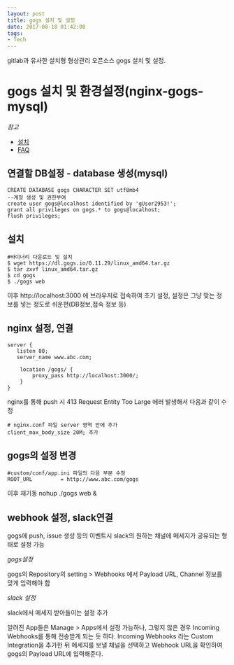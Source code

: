 ```yaml
---
layout: post
title: gogs 설치 및 설정
date: 2017-08-18 01:42:00
tags:
- Tech
---
```


gitlab과 유사한 설치형 형상관리 오픈소스 gogs 설치 및 설정.

# gogs 설치 및 환경설정(nginx-gogs-mysql)

*참고* 

- [설치](https://gogs.io/docs/installation)
- [FAQ](https://gogs.io/docs/intro/faqs)


## 연결할 DB설정 - database 생성(mysql)

    CREATE DATABASE gogs CHARACTER SET utf8mb4
    --계정 생성 및 권한부여
    create user gogs@localhost identified by 'gUser2953!';
    grant all privileges on gogs.* to gogs@localhost;
    flush privileges;

## 설치

    #바이너리 다운로드 및 설치
    $ wget https://dl.gogs.io/0.11.29/linux_amd64.tar.gz
    $ tar zxvf linux_amd64.tar.gz
    $ cd gogs
    $ ./gogs web

이후 http://localhost:3000 에 브라우저로 접속하여 초기 설정, 설정은 그냥 맞는 정보를 넣는 정도로 쉬운편(DB정보,접속 정보 등)


## nginx 설정, 연결

    server {
       listen 80;
       server_name www.abc.com;

        location /gogs/ {
            proxy_pass http://localhost:3000/;
        }
    }

nginx를 통해 push 시 413 Request Entity Too Large 에러 발생해서 다음과 같이 수정

    # nginx.conf 파일 server 영역 안에 추가
    client_max_body_size 20M; 추가


## gogs의 설정 변경
    
    #custom/conf/app.ini 파일의 다음 부분 수정
    ROOT_URL         = http://www.abc.com/gogs 

이후 재기동
nohup ./gogs web &


## webhook 설정, slack연결

gogs에 push, issue 생성 등의 이벤트시 slack의 원하는 채널에 메세지가 공유되는 형태로 설정 가능

*gogs설정*

gogs의 Repository의  setting > Webhooks 에서 Payload URL, Channel 정보를 맞게 입력해야 함

*slack 설정*

slack에서 메세지 받아들이는 설정 추가

알려진 App들은 Manage > Apps에서 설정 가능하나, 그렇지 않은 경우 Incoming Webhooks를 통해 전송받게 되는 듯 하다. Incoming Webhooks 라는 Custom Integration을 추가한 뒤 메세지를 보낼 채널을 선택하고 Webhook URL을 확인하여 gogs의 Payload URL에 입력해준다.

